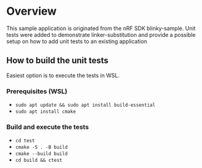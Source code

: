 # Overview

This sample application is originated from the nRF SDK blinky-sample.
Unit tests were added to demonstrate linker-substitution and provide a possible setup on how to add unit tests to an existing application

## How to build the unit tests

Easiest option is to execute the tests in WSL.

### Prerequisites (WSL)
- `sudo apt update && sudo apt install build-essential`
- `sudo apt install cmake`

### Build and execute the tests
- `cd test`
- `cmake -S . -B build`
- `cmake --build build`
- `cd build && ctest`